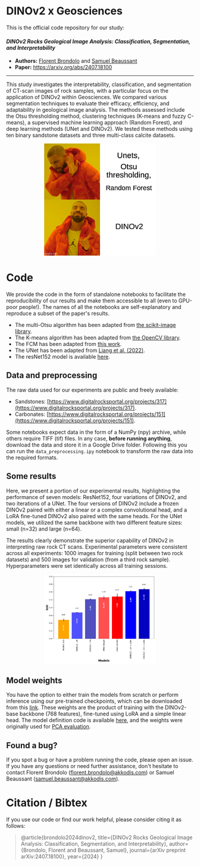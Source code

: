 # DINOv2 x Geosciences
This is the official code repository for our study:

#### *DINOv2 Rocks Geological Image Analysis: Classification, Segmentation, and Interpretability*
- **Authors:** [Florent Brondolo](https://www.linkedin.com/in/flo-brondolo) and [Samuel Beaussant](https://www.linkedin.com/in/samuel-beaussant-a25905197/)
- **Paper:** https://arxiv.org/abs/2407.18100

***
This study investigates the interpretability, classification, and segmentation of CT-scan images of rock samples, with a particular focus on the application of DINOv2 within Geosciences. We compared various segmentation techniques to evaluate their efficacy, efficiency, and adaptability in geological image analysis. The methods assessed include the Otsu thresholding method, clustering techniques (K-means and fuzzy C-means), a supervised machine learning approach (Random Forest), and deep learning methods (UNet and DINOv2). We tested these methods using ten binary sandstone datasets and three multi-class calcite datasets. 

<p align="center">
  <img src="/image_.png" alt="DINOv2" title="DINOv2" width="300"/>
</p>

# Code
We provide the code in the form of standalone notebooks to facilitate the reproducibility of our results and make them accessible to all (even to GPU-poor people!). The names of all the notebooks are self-explanatory and reproduce a subset of the paper's results.

- The multi-Otsu algorithm has been adapted from [the scikit-image library](https://scikit-image.org/docs/stable/auto_examples/segmentation/plot_multiotsu.html).
- The K-means algorithm has been adapted from [the OpenCV library](https://docs.opencv.org/3.4/d1/d5c/tutorial_py_kmeans_opencv.html).
- The FCM has been adapted from [this work](https://github.com/jeongHwarr/various_FCM_segmentation/blob/master/FCM.py).
- The UNet has been adapted from [Liang et al. (2022)](https://www.sciencedirect.com/science/article/abs/pii/S0098300422001662).
- The resNet152 model is available [here](https://huggingface.co/microsoft/resnet-152). 

## Data and preprocessing
The raw data used for our experiments are public and freely available:
- Sandstones: [https://www.digitalrocksportal.org/projects/317](https://www.digitalrocksportal.org/projects/317).
- Carbonates: [https://www.digitalrocksportal.org/projects/151](https://www.digitalrocksportal.org/projects/151).

Some notebooks expect data in the form of a NumPy (npy) archive, while others require TIFF (tif) files. In any case, **before running anything**, download the data and store it in a Google Drive folder. Following this you can run the `data_preprocessing.ipy` notebook to transform the raw data into the required formats. 

## Some results
Here, we present a portion of our experimental results, highlighting the performance of seven models: ResNet152, four variations of DINOv2, and two iterations of a UNet. The four versions of DINOv2 include a frozen DINOv2 paired with either a linear or a complex convolutional head, and a LoRA fine-tuned DINOv2 also paired with the same heads. For the UNet models, we utilized the same backbone with two different feature sizes: small (n=32) and large (n=64).

The results clearly demonstrate the superior capability of DINOv2 in interpreting raw rock CT scans. Experimental parameters were consistent across all experiments: 1000 images for training (split between two rock datasets) and 500 images for validation (from a third rock sample). Hyperparameters were set identically across all training sessions.

<p align="center">
  <img src="/iou_models.pdf" alt="DINOv2" title="IoU for various DL models" width="300"/>
</p>

## Model weights
You have the option to either train the models from scratch or perform inference using our pre-trained checkpoints, which can be downloaded from this [link](https://drive.google.com/file/d/1C2UCfMWGNQi2Gv_1wAGp22-SODL1SXQZ/view?usp=sharing). These weights are the product of training with the DINOv2-base backbone (768 features), fine-tuned using LoRA and a simple linear head. The model definition code is available [here](https://github.com/FloFive/DINOv2-X-Geosciences/blob/main/code/DINOv2.ipynb), and the weights were originally used for [PCA evaluation](https://github.com/FloFive/DINOv2-X-Geosciences/blob/main/code/PCA.ipynb).

## Found a bug?
If you spot a bug or have a problem running the code, please open an issue.
If you have any questions or need further assistance, don't hesitate to contact Florent Brondolo ([florent.brondolo@akkodis.com](mailto:florent.brondolo@akkodis.com))
or Samuel Beaussant ([samuel.beaussant@akkodis.com](mailto:samuel.beaussant@akkodis.com)).

# Citation / Bibtex
If you use our code or find our work helpful, please consider citing it as follows:
> @article{brondolo2024dinov2,
  title={DINOv2 Rocks Geological Image Analysis: Classification, Segmentation, and Interpretability},
  author={Brondolo, Florent and Beaussant, Samuel},
  journal={arXiv preprint arXiv:2407.18100},
  year={2024}
}

